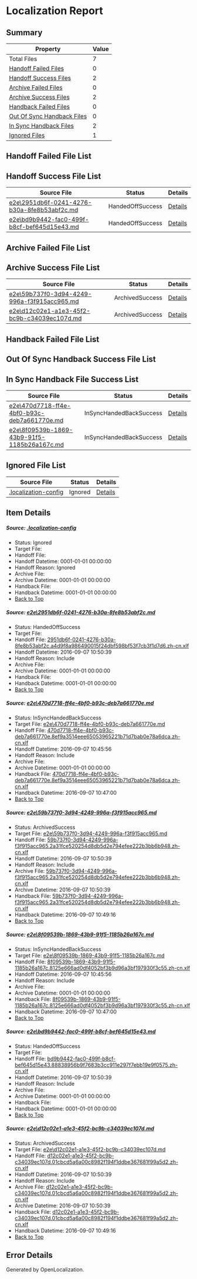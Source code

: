 # <a name='report-top'></a> Localization Report

## Summary
 Property | Value 
 -------- | ----- 
 Total Files | 7
[ Handoff Failed Files ](#handoff-failed-list)| 0
[ Handoff Success Files ](#handoff-success-list)| 2
[ Archive Failed Files ](#archive-failed-list)| 0
[ Archive Success Files ](#archive-success-list)| 2
[ Handback Failed Files ](#handback-failed-list)| 0
[ Out Of Sync Handback Files ](#outofsync-handback-success-list)| 0
[ In Sync Handback Files ](#insync-handback-success-list)| 2
[ Ignored Files ](#ignored-list)| 1

## <a name='handoff-failed-list'></a> Handoff Failed File List

## <a name='handoff-success-list'></a> Handoff Success File List
 Source File | Status | Details 
 ----------- | ------ | ------- 
 [e2e\2951db6f-0241-4276-b30a-8fe8b53abf2c.md](https://github.com/OpenLocalizationTestOrg/ol-test0/blob/acfa53f5f33b32f427df3392ebee8e497eef35fb/e2e/2951db6f-0241-4276-b30a-8fe8b53abf2c.md) | HandedOffSuccess | [Details](#dc76c7876c90def9872f61741f904218392d60371)
 [e2e\bd9b9442-fac0-499f-b8cf-bef645d15e43.md](https://github.com/OpenLocalizationTestOrg/ol-test0/blob/acfa53f5f33b32f427df3392ebee8e497eef35fb/e2e/bd9b9442-fac0-499f-b8cf-bef645d15e43.md) | HandedOffSuccess | [Details](#55a0893fd5a3f9ee6bae4802c64a4ba43c4e1e415)

## <a name='archive-failed-list'></a> Archive Failed File List

## <a name='archive-success-list'></a> Archive Success File List
 Source File | Status | Details 
 ----------- | ------ | ------- 
 [e2e\59b737f0-3d94-4249-996a-f3f915acc965.md](https://github.com/OpenLocalizationTestOrg/ol-test0/blob/305e3ab6bfb39d8c901752b97948935f2dc72c51/e2e/59b737f0-3d94-4249-996a-f3f915acc965.md) | ArchivedSuccess | [Details](#d5cac7c416a1669f6563eb7d4812b2ab5fb333b03)
 [e2e\d12c02e1-a1e3-45f2-bc9b-c34039ec107d.md](https://github.com/OpenLocalizationTestOrg/ol-test0/blob/305e3ab6bfb39d8c901752b97948935f2dc72c51/e2e/d12c02e1-a1e3-45f2-bc9b-c34039ec107d.md) | ArchivedSuccess | [Details](#7056a29b472689e76567663977e99fc1ac5f10f96)

## <a name='handback-failed-list'></a> Handback Failed File List

## <a name='outofsync-handback-success-list'></a> Out Of Sync Handback Success File List

## <a name='insync-handback-success-list'></a> In Sync Handback File Success List
 Source File | Status | Details 
 ----------- | ------ | ------- 
 [e2e\470d7718-ff4e-4bf0-b93c-deb7a661770e.md](https://github.com/OpenLocalizationTestOrg/ol-test0/blob/4e615b076e381516ab6d16d27f334bf04ad86ec4/e2e/470d7718-ff4e-4bf0-b93c-deb7a661770e.md) | InSyncHandedBackSuccess | [Details](#ac32175ed12c5031de88ea14f85ffb1a8dc809cc2)
 [e2e\8f09539b-1869-43b9-91f5-1185b26a167c.md](https://github.com/OpenLocalizationTestOrg/ol-test0/blob/4e615b076e381516ab6d16d27f334bf04ad86ec4/e2e/8f09539b-1869-43b9-91f5-1185b26a167c.md) | InSyncHandedBackSuccess | [Details](#68ae12926f6f070049815693848e039f38c36b324)

## <a name='ignored-list'></a> Ignored File List
 Source File | Status | Details 
 ----------- | ------ | ------- 
 [.localization-config](https://github.com/OpenLocalizationTestOrg/ol-test0/blob/acfa53f5f33b32f427df3392ebee8e497eef35fb/.localization-config) | Ignored | [Details](#c268a05ecaa7ec85942ed632c29928ee5bd6da8d0)

## Item Details
##### <a name='c268a05ecaa7ec85942ed632c29928ee5bd6da8d0'></a> Source: [.localization-config](https://github.com/OpenLocalizationTestOrg/ol-test0/blob/acfa53f5f33b32f427df3392ebee8e497eef35fb/.localization-config)
* Status: Ignored
* Target File: 
* Handoff File: 
* Handoff Datetime: 0001-01-01 00:00:00
* Handoff Reason: Ignored
* Archive File: 
* Archive Datetime: 0001-01-01 00:00:00
* Handback File: 
* Handback Datetime: 0001-01-01 00:00:00
* [Back to Top](#report-top)

##### <a name='dc76c7876c90def9872f61741f904218392d60371'></a> Source: [e2e\2951db6f-0241-4276-b30a-8fe8b53abf2c.md](https://github.com/OpenLocalizationTestOrg/ol-test0/blob/acfa53f5f33b32f427df3392ebee8e497eef35fb/e2e/2951db6f-0241-4276-b30a-8fe8b53abf2c.md)
* Status: HandedOffSuccess
* Target File: 
* Handoff File: [2951db6f-0241-4276-b30a-8fe8b53abf2c.a4d9f8a986490015f24dbf598bf53f7cb3f1d7d6.zh-cn.xlf](https://github.com/OpenLocalizationTestOrg/ol-test0-handoff/blob/fcea9099da9fecbe71459d4e745549e9262644b7/ol-handoff/OpenLocalizationTestOrg/ol-test0-zhcn/yuwzho/low/2951db6f-0241-4276-b30a-8fe8b53abf2c.a4d9f8a986490015f24dbf598bf53f7cb3f1d7d6.zh-cn.xlf)
* Handoff Datetime: 2016-09-07 10:50:39
* Handoff Reason: Include
* Archive File: 
* Archive Datetime: 0001-01-01 00:00:00
* Handback File: 
* Handback Datetime: 0001-01-01 00:00:00
* [Back to Top](#report-top)

##### <a name='ac32175ed12c5031de88ea14f85ffb1a8dc809cc2'></a> Source: [e2e\470d7718-ff4e-4bf0-b93c-deb7a661770e.md](https://github.com/OpenLocalizationTestOrg/ol-test0/blob/4e615b076e381516ab6d16d27f334bf04ad86ec4/e2e/470d7718-ff4e-4bf0-b93c-deb7a661770e.md)
* Status: InSyncHandedBackSuccess
* Target File: [e2e\470d7718-ff4e-4bf0-b93c-deb7a661770e.md](https://github.com/OpenLocalizationTestOrg/ol-test0-zhcn/blob/46069d4ab3956af2b02f63e8c7a2b582413b5466/e2e/470d7718-ff4e-4bf0-b93c-deb7a661770e.md)
* Handoff File: [470d7718-ff4e-4bf0-b93c-deb7a661770e.8ef9a3514eee65053965221b71d7bab0e78a6dca.zh-cn.xlf](https://github.com/OpenLocalizationTestOrg/ol-test0-handoff/blob/abe47fdb18e0b54b3a41dc09a739e23420195638/ol-handoff/OpenLocalizationTestOrg/ol-test0-zhcn/yuwzho/ht/470d7718-ff4e-4bf0-b93c-deb7a661770e.8ef9a3514eee65053965221b71d7bab0e78a6dca.zh-cn.xlf)
* Handoff Datetime: 2016-09-07 10:45:56
* Handoff Reason: Include
* Archive File: 
* Archive Datetime: 0001-01-01 00:00:00
* Handback File: [470d7718-ff4e-4bf0-b93c-deb7a661770e.8ef9a3514eee65053965221b71d7bab0e78a6dca.zh-cn.xlf](https://github.com/OpenLocalizationTestOrg/ol-test0-handback/blob/2d62c73d72ec1eb8a5c73fa083ff8d26277af7ec/ol-handback/OpenLocalizationTestOrg/ol-test0-zhcn/yuwzho/ht/470d7718-ff4e-4bf0-b93c-deb7a661770e.8ef9a3514eee65053965221b71d7bab0e78a6dca.zh-cn.xlf)
* Handback Datetime: 2016-09-07 10:47:00
* [Back to Top](#report-top)

##### <a name='d5cac7c416a1669f6563eb7d4812b2ab5fb333b03'></a> Source: [e2e\59b737f0-3d94-4249-996a-f3f915acc965.md](https://github.com/OpenLocalizationTestOrg/ol-test0/blob/305e3ab6bfb39d8c901752b97948935f2dc72c51/e2e/59b737f0-3d94-4249-996a-f3f915acc965.md)
* Status: ArchivedSuccess
* Target File: [e2e\59b737f0-3d94-4249-996a-f3f915acc965.md](https://github.com/OpenLocalizationTestOrg/ol-test0-zhcn/blob/fc5ba4e317917973c37adf5b89e1933495f78fe5/e2e/59b737f0-3d94-4249-996a-f3f915acc965.md)
* Handoff File: [59b737f0-3d94-4249-996a-f3f915acc965.2a31fce520254d8db5d2e794efee222b3bb6b948.zh-cn.xlf](https://github.com/OpenLocalizationTestOrg/ol-test0-handoff/blob/fcea9099da9fecbe71459d4e745549e9262644b7/ol-handoff/OpenLocalizationTestOrg/ol-test0-zhcn/yuwzho/low/59b737f0-3d94-4249-996a-f3f915acc965.2a31fce520254d8db5d2e794efee222b3bb6b948.zh-cn.xlf)
* Handoff Datetime: 2016-09-07 10:50:39
* Handoff Reason: Include
* Archive File: [59b737f0-3d94-4249-996a-f3f915acc965.2a31fce520254d8db5d2e794efee222b3bb6b948.zh-cn.xlf](https://github.com/OpenLocalizationTestOrg/ol-test0-handoff/blob/6da55fd72e2beadeb636b156d24d33ff0c6552fc/ol-archive/OpenLocalizationTestOrg/ol-test0-zhcn/yuwzho/low/59b737f0-3d94-4249-996a-f3f915acc965.2a31fce520254d8db5d2e794efee222b3bb6b948.zh-cn.xlf)
* Archive Datetime: 2016-09-07 10:50:39
* Handback File: [59b737f0-3d94-4249-996a-f3f915acc965.2a31fce520254d8db5d2e794efee222b3bb6b948.zh-cn.xlf](https://github.com/OpenLocalizationTestOrg/ol-test0-handback/blob/bf4b789bddea415b673974c1a7ec6bb7a02834fd/ol-handback/OpenLocalizationTestOrg/ol-test0-zhcn/yuwzho/high/59b737f0-3d94-4249-996a-f3f915acc965.2a31fce520254d8db5d2e794efee222b3bb6b948.zh-cn.xlf)
* Handback Datetime: 2016-09-07 10:49:16
* [Back to Top](#report-top)

##### <a name='68ae12926f6f070049815693848e039f38c36b324'></a> Source: [e2e\8f09539b-1869-43b9-91f5-1185b26a167c.md](https://github.com/OpenLocalizationTestOrg/ol-test0/blob/4e615b076e381516ab6d16d27f334bf04ad86ec4/e2e/8f09539b-1869-43b9-91f5-1185b26a167c.md)
* Status: InSyncHandedBackSuccess
* Target File: [e2e\8f09539b-1869-43b9-91f5-1185b26a167c.md](https://github.com/OpenLocalizationTestOrg/ol-test0-zhcn/blob/46069d4ab3956af2b02f63e8c7a2b582413b5466/e2e/8f09539b-1869-43b9-91f5-1185b26a167c.md)
* Handoff File: [8f09539b-1869-43b9-91f5-1185b26a167c.8125e666ad0df4052bf3b9d96a3bf197930f3c55.zh-cn.xlf](https://github.com/OpenLocalizationTestOrg/ol-test0-handoff/blob/abe47fdb18e0b54b3a41dc09a739e23420195638/ol-handoff/OpenLocalizationTestOrg/ol-test0-zhcn/yuwzho/ht/8f09539b-1869-43b9-91f5-1185b26a167c.8125e666ad0df4052bf3b9d96a3bf197930f3c55.zh-cn.xlf)
* Handoff Datetime: 2016-09-07 10:45:56
* Handoff Reason: Include
* Archive File: 
* Archive Datetime: 0001-01-01 00:00:00
* Handback File: [8f09539b-1869-43b9-91f5-1185b26a167c.8125e666ad0df4052bf3b9d96a3bf197930f3c55.zh-cn.xlf](https://github.com/OpenLocalizationTestOrg/ol-test0-handback/blob/2d62c73d72ec1eb8a5c73fa083ff8d26277af7ec/ol-handback/OpenLocalizationTestOrg/ol-test0-zhcn/yuwzho/ht/8f09539b-1869-43b9-91f5-1185b26a167c.8125e666ad0df4052bf3b9d96a3bf197930f3c55.zh-cn.xlf)
* Handback Datetime: 2016-09-07 10:47:00
* [Back to Top](#report-top)

##### <a name='55a0893fd5a3f9ee6bae4802c64a4ba43c4e1e415'></a> Source: [e2e\bd9b9442-fac0-499f-b8cf-bef645d15e43.md](https://github.com/OpenLocalizationTestOrg/ol-test0/blob/acfa53f5f33b32f427df3392ebee8e497eef35fb/e2e/bd9b9442-fac0-499f-b8cf-bef645d15e43.md)
* Status: HandedOffSuccess
* Target File: 
* Handoff File: [bd9b9442-fac0-499f-b8cf-bef645d15e43.88838956b9f7683b3cc911e297f7ebb19e9f0575.zh-cn.xlf](https://github.com/OpenLocalizationTestOrg/ol-test0-handoff/blob/fcea9099da9fecbe71459d4e745549e9262644b7/ol-handoff/OpenLocalizationTestOrg/ol-test0-zhcn/yuwzho/low/bd9b9442-fac0-499f-b8cf-bef645d15e43.88838956b9f7683b3cc911e297f7ebb19e9f0575.zh-cn.xlf)
* Handoff Datetime: 2016-09-07 10:50:39
* Handoff Reason: Include
* Archive File: 
* Archive Datetime: 0001-01-01 00:00:00
* Handback File: 
* Handback Datetime: 0001-01-01 00:00:00
* [Back to Top](#report-top)

##### <a name='7056a29b472689e76567663977e99fc1ac5f10f96'></a> Source: [e2e\d12c02e1-a1e3-45f2-bc9b-c34039ec107d.md](https://github.com/OpenLocalizationTestOrg/ol-test0/blob/305e3ab6bfb39d8c901752b97948935f2dc72c51/e2e/d12c02e1-a1e3-45f2-bc9b-c34039ec107d.md)
* Status: ArchivedSuccess
* Target File: [e2e\d12c02e1-a1e3-45f2-bc9b-c34039ec107d.md](https://github.com/OpenLocalizationTestOrg/ol-test0-zhcn/blob/fc5ba4e317917973c37adf5b89e1933495f78fe5/e2e/d12c02e1-a1e3-45f2-bc9b-c34039ec107d.md)
* Handoff File: [d12c02e1-a1e3-45f2-bc9b-c34039ec107d.01cbcd5a6a00c8982f194f1ddbe367681f99a5d2.zh-cn.xlf](https://github.com/OpenLocalizationTestOrg/ol-test0-handoff/blob/fcea9099da9fecbe71459d4e745549e9262644b7/ol-handoff/OpenLocalizationTestOrg/ol-test0-zhcn/yuwzho/low/d12c02e1-a1e3-45f2-bc9b-c34039ec107d.01cbcd5a6a00c8982f194f1ddbe367681f99a5d2.zh-cn.xlf)
* Handoff Datetime: 2016-09-07 10:50:39
* Handoff Reason: Include
* Archive File: [d12c02e1-a1e3-45f2-bc9b-c34039ec107d.01cbcd5a6a00c8982f194f1ddbe367681f99a5d2.zh-cn.xlf](https://github.com/OpenLocalizationTestOrg/ol-test0-handoff/blob/6da55fd72e2beadeb636b156d24d33ff0c6552fc/ol-archive/OpenLocalizationTestOrg/ol-test0-zhcn/yuwzho/low/d12c02e1-a1e3-45f2-bc9b-c34039ec107d.01cbcd5a6a00c8982f194f1ddbe367681f99a5d2.zh-cn.xlf)
* Archive Datetime: 2016-09-07 10:50:39
* Handback File: [d12c02e1-a1e3-45f2-bc9b-c34039ec107d.01cbcd5a6a00c8982f194f1ddbe367681f99a5d2.zh-cn.xlf](https://github.com/OpenLocalizationTestOrg/ol-test0-handback/blob/bf4b789bddea415b673974c1a7ec6bb7a02834fd/ol-handback/OpenLocalizationTestOrg/ol-test0-zhcn/yuwzho/high/d12c02e1-a1e3-45f2-bc9b-c34039ec107d.01cbcd5a6a00c8982f194f1ddbe367681f99a5d2.zh-cn.xlf)
* Handback Datetime: 2016-09-07 10:49:16
* [Back to Top](#report-top)


## Error Details

Generated by OpenLocalization.
